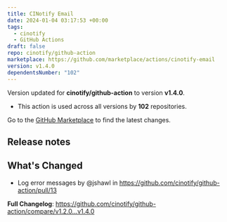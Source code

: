 ```yaml
---
title: CINotify Email
date: 2024-01-04 03:17:53 +00:00
tags:
  - cinotify
  - GitHub Actions
draft: false
repo: cinotify/github-action
marketplace: https://github.com/marketplace/actions/cinotify-email
version: v1.4.0
dependentsNumber: "102"
---
```



Version updated for **cinotify/github-action** to version **v1.4.0**.
- This action is used across all versions by **102** repositories.

Go to the [GitHub Marketplace](https://github.com/marketplace/actions/cinotify-email) to find the latest changes.

## Release notes

## What's Changed
* Log error messages by @jshawl in https://github.com/cinotify/github-action/pull/13


**Full Changelog**: https://github.com/cinotify/github-action/compare/v1.2.0...v1.4.0
